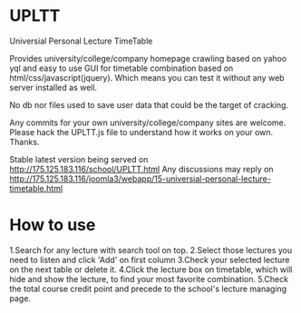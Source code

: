 UPLTT
=====

Universial Personal Lecture TimeTable

Provides university/college/company homepage crawling based on yahoo yql and
easy to use GUI for timetable combination based on html/css/javascript(jquery).
Which means you can test it without any web server installed as well.

No db nor files used to save user data that could be the target of cracking.

Any commits for your own university/college/company sites are welcome.
Please hack the UPLTT.js file to understand how it works on your own. Thanks.

Stable latest version being served on http://175.125.183.116/school/UPLTT.html
Any discussions may reply on http://175.125.183.116/joomla3/webapp/15-universial-personal-lecture-timetable.html

How to use
==========

1.Search for any lecture with search tool on top.
2.Select those lectures you need to listen and click 'Add' on first column
3.Check your selected lecture on the next table or delete it.
4.Click the lecture box on timetable, which will hide and show the lecture, to find your most favorite combination.
5.Check the total course credit point and precede to the school's lecture managing page.